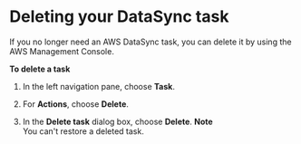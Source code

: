 # Deleting your DataSync task<a name="delete-task"></a>

If you no longer need an AWS DataSync task, you can delete it by using the AWS Management Console\.

**To delete a task**

1. In the left navigation pane, choose **Task**\.

1. For **Actions**, choose **Delete**\.

1. In the **Delete task** dialog box, choose **Delete**\.
**Note**  
You can't restore a deleted task\.